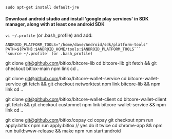 `sudo apt-get install default-jre`

#### Download android studio and install 'google play services' in SDK manager, along with at least one android SDK

`vi ~/.profile` (or .bash_profile) and add:
```ANDROID_HOME="/home/dave/Android/Sdk"
ANDROID_PLATFORM_TOOLS="/home/dave/Android/sdk/platform-tools"
PATH=${PATH}:$ANDROID_HOME/tools:$ANDROID_PLATFORM_TOOLS```
`source ~/.profile` (or .bash_profile)

```
git clone git@github.com/bitlox/bitcore-lib
cd bitcore-lib
git fetch && git checkout bitlox-main
npm link
cd ..

git clone git@github.com/bitlox/bitcore-wallet-service
cd bitcore-wallet-service
git fetch && git checkout networktest
npm link bitcore-lib && npm link
cd ..

git clone git@github.com/bitlox/bitcore-wallet-client
cd bitcore-wallet-client
git fetch && git checkout customnet
npm link bitcore-wallet-service && npm link
cd ..

git clone git@github.com/bitlox/copay
cd copay
git checkout <somebranch>
npm run apply:bitlox
npm run apply:bitlox // yes do it twice
cd chrome-app && npm run build:www-release && make
npm run start:android
```
